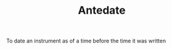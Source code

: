 ---
title: Antedate
letter: A
permalink: "/definitions/antedate.html"
body: To date an instrument as of a time before the time it was written
published_at: '2018-07-07'
source: Black's Law Dictionary
layout: post
---